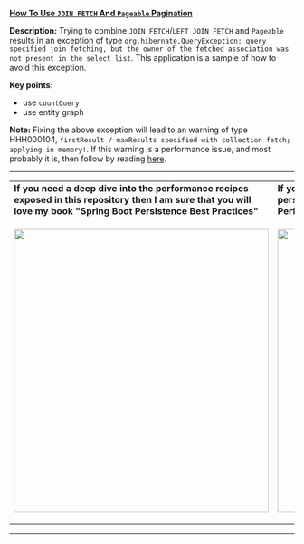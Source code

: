 **[How To Use `JOIN FETCH` And `Pageable` Pagination](https://github.com/AnghelLeonard/Hibernate-SpringBoot/tree/master/HibernateSpringBootJoinFetchPageable)**

**Description:** Trying to combine `JOIN FETCH`/`LEFT JOIN FETCH` and `Pageable` results in an exception of type `org.hibernate.QueryException: query specified join fetching, but the owner of the fetched association was not present in the select list`. This application is a sample of how to avoid this exception.

**Key points:**
- use `countQuery`
- use entity graph
     
**Note:** Fixing the above exception will lead to an warning of type HHH000104, `firstResult / maxResults specified with collection fetch; applying in memory!`. If this warning is a performance issue, and most probably it is, then follow by reading [here](https://github.com/AnghelLeonard/Hibernate-SpringBoot/tree/master/HibernateSpringBootHHH000104).     

-----------------------------------------------------------------------------------------------------------------------    
<table>
     <tr><td><b>If you need a deep dive into the performance recipes exposed in this repository then I am sure that you will love my book "Spring Boot Persistence Best Practices"</b></td><td><b>If you need a hand of tips and illustrations of 100+ Java persistence performance issues then "Java Persistence Performance Illustrated Guide" is for you.</b></td></tr>
     <tr><td>
<a href="https://www.apress.com/us/book/9781484256251"><p align="left"><img src="https://github.com/AnghelLeonard/Hibernate-SpringBoot/blob/master/Spring%20Boot%20Persistence%20Best%20Practices.jpg" height="500" width="450"/></p></a>
</td><td>
<a href="https://leanpub.com/java-persistence-performance-illustrated-guide"><p align="right"><img src="https://github.com/AnghelLeonard/Hibernate-SpringBoot/blob/master/Java%20Persistence%20Performance%20Illustrated%20Guide.jpg" height="500" width="450"/></p></a>
</td></tr></table>

-----------------------------------------------------------------------------------------------------------------------    

